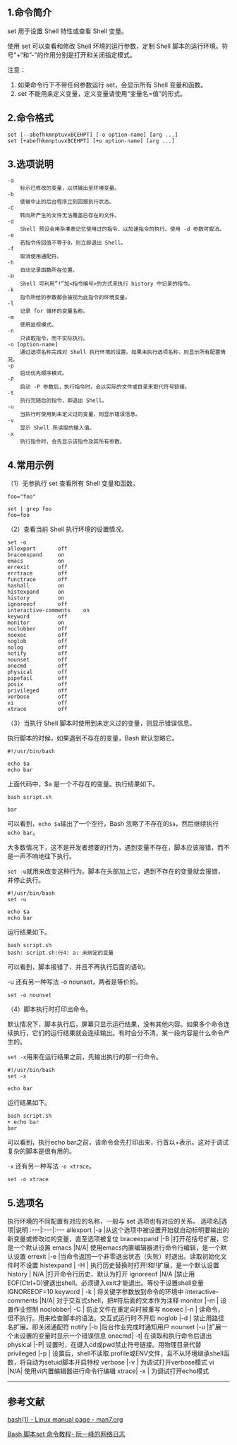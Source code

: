 ﻿## 1.命令简介

set 用于设置 Shell 特性或查看 Shell 变量。

使用 set 可以查看和修改 Shell 环境的运行参数，定制 Shell 脚本的运行环境。符号"+“和”-"的作用分别是打开和关闭指定模式。

注意：

1. 如果命令行下不带任何参数运行 set，会显示所有 Shell 变量和函数。
2. set 不能用来定义变量，定义变量请使用“变量名=值”的形式。

## 2.命令格式
```shell
set [--abefhkmnptuvxBCEHPT] [-o option-name] [arg ...]
set [+abefhkmnptuvxBCEHPT] [+o option-name] [arg ...]
```

## 3.选项说明
```shell
-a
	标示已修改的变量，以供输出至环境变量。
-b
	使被中止的后台程序立刻回报执行状态。
-C
	转向所产生的文件无法覆盖已存在的文件。
-d
	Shell 预设会用杂凑表记忆使用过的指令，以加速指令的执行。使用 -d 参数可取消。
-e
	若指令传回值不等于0，则立即退出 Shell。
-f
	取消使用通配符。
-h
	自动记录函数所在位置。
-H
	Shell 可利用”!”加<指令编号>的方式来执行 history 中记录的指令。
-k
	指令所给的参数都会被视为此指令的环境变量。
-l
	记录 for 循环的变量名称。
-m
	使用监视模式。
-n
	只读取指令，而不实际执行。
-o [option-name]
	通过选项名称完成对 Shell 执行环境的设置。如果未执行选项名称，则显示所有配置情况。
-p
	启动优先顺序模式。
-P
	启动 -P 参数后，执行指令时，会以实际的文件或目录来取代符号链接。
-t
	执行完随后的指令，即退出 Shell。
-u
	当执行时使用到未定义过的变量，则显示错误信息。
-v
	显示 Shell 所读取的输入值。
-x
	执行指令时，会先显示该指令及其所有参数。
```

## 4.常用示例
（1）无参执行 set 查看所有 Shell 变量和函数。
```shell
foo="foo"

set | grep foo
foo=foo
```

（2）查看当前 Shell 执行环境的设置情况。
```shell
set -o
allexport      	off
braceexpand    	on
emacs          	on
errexit        	off
errtrace       	off
functrace      	off
hashall        	on
histexpand     	on
history        	on
ignoreeof      	off
interactive-comments	on
keyword        	off
monitor        	on
noclobber      	off
noexec         	off
noglob         	off
nolog          	off
notify         	off
nounset        	off
onecmd         	off
physical       	off
pipefail       	off
posix          	off
privileged     	off
verbose        	off
vi             	off
xtrace         	off
```

（3）当执行 Shell 脚本时使用到未定义过的变量，则显示错误信息。

执行脚本的时候，如果遇到不存在的变量，Bash 默认忽略它。
```shell
#!/usr/bin/bash

echo $a
echo bar
```
上面代码中，$a 是一个不存在的变量。执行结果如下。
```shell
bash script.sh

bar
```
可以看到，`echo $a`输出了一个空行，Bash 忽略了不存在的`$a`，然后继续执行`echo bar`。

大多数情况下，这不是开发者想要的行为，遇到变量不存在，脚本应该报错，而不是一声不响地往下执行。

`set -u`就用来改变这种行为。脚本在头部加上它，遇到不存在的变量就会报错，并停止执行。
```shell
#!/usr/bin/bash
set -u

echo $a
echo bar
```
运行结果如下。
```shell
bash script.sh
bash: script.sh:行4: a: 未绑定的变量
```
可以看到，脚本报错了，并且不再执行后面的语句。

-u 还有另一种写法 -o nounset，两者是等价的。
```shell
set -o nounset
```
（4）脚本执行时打印出命令。

默认情况下，脚本执行后，屏幕只显示运行结果，没有其他内容。如果多个命令连续执行，它们的运行结果就会连续输出。有时会分不清，某一段内容是什么命令产生的。

`set -x`用来在运行结果之前，先输出执行的那一行命令。
```shell
#!/usr/bin/bash
set -x

echo bar
```
运行结果如下。
```shell
bash script.sh
+ echo bar
bar
```
可以看到，执行echo bar之前，该命令会先打印出来，行首以+表示。这对于调试复杂的脚本是很有用的。

`-x` 还有另一种写法 `-o xtrace`。
```shell
set -o xtrace
```

## 5.选项名
执行环境的不同配置有对应的名称，一般与 set 选项也有对应的关系。
选项名|选项|说明
:---|:---|:---
allexport 	|-a 	|从这个选项中被设置开始就自动标明要输出的新变量或修改过的变量，直至选项被复位 
braceexpand 	|-B	|打开花括号扩展，它是一个默认设置 
emacs |N/A|	使用emacs内置编辑器进行命令行编辑，是一个默认设置 
errexit	|-e 	|当命令返回一个非零退出状态（失败）时退出。读取初始化文件时不设置 
histexpand |	-H |	执行历史替换时打开!和!!扩展，是一个默认设置 
history |	N/A	|打开命令行历史、默认为打开 
ignoreeof	 |N/A |禁止用EOF(Ctrl+D)键退出shell。必须键入exit才能退出。等价于设置shell变量IGNOREEOF=10 
keyword |	-k | 	将关键字参数放到命令的环境中 
interactive-comments	 |N/A|	对于交互式shell，把#符后面的文本作为注释 
monitor	|-m |	设置作业控制 
noclobber|	-C |	防止文件在重定向时被重写 
noexec	|-n |	读命令，但不执行。用来检查脚本的语法。交互式运行时不开启 
noglob 	|-d |	禁止用路径名扩展。即关闭通配符 
notify	|-b 	|后台作业完成时通知用户 
nounset	|-u  	|扩展一个未设置的变量时显示一个错误信息 
onecmd|	-t| 	在读取和执行命令后退出 
physical	|-P|  	设置时，在键入cd或pwd禁止符号链接。用物理目录代替 
privileged	|-p |	设置后，shell不读取.profile或ENV文件，且不从环境继承shell函数，将自动为setuid脚本开启特权 
verbose 	|-v |	为调试打开verbose模式 
vi	 |N/A|	使用vi内置编辑器进行命令行编辑 
xtrace|	-x |	为调试打开echo模式

---
## 参考文献
[bash(1) - Linux manual page - man7.org](http://man7.org/linux/man-pages/man1/bash.1.html)

[Bash 脚本set 命令教程- 阮一峰的网络日志](https://www.ruanyifeng.com/blog/2017/11/bash-set.html)